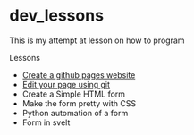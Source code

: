 # dev_lessons
This is my attempt at lesson on how to program


Lessons
* [Create a github pages website](./lesson_01/)
* [Edit your page using git](./lesson_02/)
* Create a Simple HTML form
* Make the form pretty with CSS
* Python automation of a form
* Form in svelt
